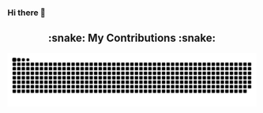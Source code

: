### Hi there 👋

<div align="center">
  <h2>:snake: My Contributions :snake:</h2>
<picture>
  <source media="(prefers-color-scheme: dark)" srcset="https://raw.githubusercontent.com/raul-adique-ii/raul-adique-ii/output/github-contribution-grid-snake-dark.svg" />
  <source media="(prefers-color-scheme: light)" srcset="https://raw.githubusercontent.com/raul-adique-ii/raul-adique-ii/output/github-contribution-grid-snake.svg" />
  <img alt="snake eating my contributions" src="https://raw.githubusercontent.com/raul-adique-ii/raul-adique-ii/output/github-contribution-grid-snake.svg" />
</picture>
</div>
